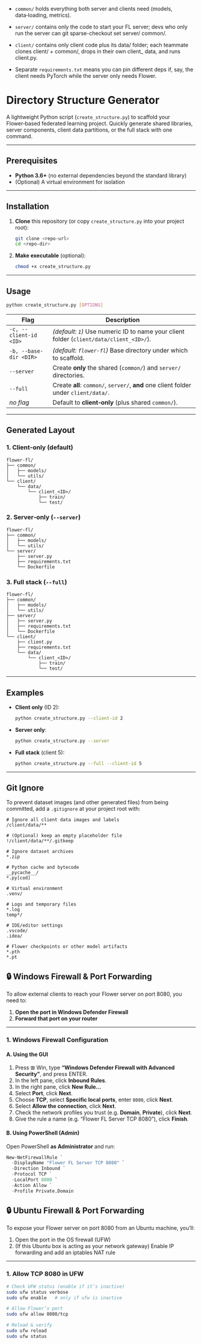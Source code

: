 - `common/` holds everything both server and clients need (models, data‑loading, metrics).

- `server/` contains only the code to start your FL server; devs who only run the server can git sparse-checkout set server/ common/.

- `client/` contains only client code plus its data/ folder; each teammate clones client/ + common/, drops in their own client_<ID> data, and runs client.py.

- Separate `requirements.txt` means you can pin different deps if, say, the client needs PyTorch while the server only needs Flower.
# Directory Structure Generator

A lightweight Python script (`create_structure.py`) to scaffold your Flower‑based federated learning project. Quickly generate shared libraries, server components, client data partitions, or the full stack with one command.

---

## Prerequisites

- **Python 3.6+** (no external dependencies beyond the standard library)  
- (Optional) A virtual environment for isolation  

---

## Installation

1. **Clone** this repository (or copy `create_structure.py` into your project root):  
   ```bash
   git clone <repo-url>
   cd <repo-dir>
   ```
2. **Make executable** (optional):  
   ```bash
   chmod +x create_structure.py
   ```

---

## Usage

```bash
python create_structure.py [OPTIONS]
```

| Flag                       | Description                                                                                          |
|----------------------------|------------------------------------------------------------------------------------------------------|
| `-c, --client-id <ID>`     | _(default: `1`)_ Use numeric ID to name your client folder (`client/data/client_<ID>/`).             |
| `-b, --base-dir <DIR>`     | _(default: `flower-fl`)_ Base directory under which to scaffold.                                     |
| `--server`                 | Create **only** the shared (`common/`) and `server/` directories.                                     |
| `--full`                   | Create **all**: `common/`, `server/`, **and** one client folder under `client/data/`.                |
| _no flag_                  | Default to **client‑only** (plus shared `common/`).                                                   |

---

## Generated Layout

### 1. Client‑only (default)

```text
flower-fl/
├── common/
│   ├── models/
│   └── utils/
└── client/
    └── data/
        └── client_<ID>/
            ├── train/
            └── test/
```

### 2. Server‑only (`--server`)

```text
flower-fl/
├── common/
│   ├── models/
│   └── utils/
└── server/
    ├── server.py
    ├── requirements.txt
    └── Dockerfile
```

### 3. Full stack (`--full`)

```text
flower-fl/
├── common/
│   ├── models/
│   └── utils/
├── server/
│   ├── server.py
│   ├── requirements.txt
│   └── Dockerfile
└── client/
    ├── client.py
    ├── requirements.txt
    └── data/
        └── client_<ID>/
            ├── train/
            └── test/
```

---

## Examples

- **Client only** (ID 2):  
  ```bash
  python create_structure.py --client-id 2
  ```

- **Server only**:  
  ```bash
  python create_structure.py --server
  ```

- **Full stack** (client 5):  
  ```bash
  python create_structure.py --full --client-id 5
  ```

---



## Git Ignore

To prevent dataset images (and other generated files) from being committed, add a `.gitignore` at your project root with:

```gitignore
# Ignore all client data images and labels
/client/data/**

# (Optional) keep an empty placeholder file
!/client/data/**/.gitkeep

# Ignore dataset archives
*.zip

# Python cache and bytecode
__pycache__/
*.py[cod]

# Virtual environment
.venv/

# Logs and temporary files
*.log
temp*/

# IDE/editor settings
.vscode/
.idea/

# Flower checkpoints or other model artifacts
*.pth
*.pt
```
## 🔒 Windows Firewall & Port Forwarding

To allow external clients to reach your Flower server on port 8080, you need to:

1. **Open the port in Windows Defender Firewall**  
2. **Forward that port on your router**  

---

### 1. Windows Firewall Configuration

#### A. Using the GUI
1. Press ⊞ Win, type **“Windows Defender Firewall with Advanced Security”**, and press ENTER.  
2. In the left pane, click **Inbound Rules**.  
3. In the right pane, click **New Rule…**  
4. Select **Port**, click **Next**.  
5. Choose **TCP**, select **Specific local ports**, enter `8080`, click **Next**.  
6. Select **Allow the connection**, click **Next**.  
7. Check the network profiles you trust (e.g. **Domain**, **Private**), click **Next**.  
8. Give the rule a name (e.g. “Flower FL Server TCP 8080”), click **Finish**.

#### B. Using PowerShell (Admin)
Open PowerShell **as Administrator** and run:
```powershell
New-NetFirewallRule `
  -DisplayName "Flower FL Server TCP 8080" `
  -Direction Inbound `
  -Protocol TCP `
  -LocalPort 8080 `
  -Action Allow `
  -Profile Private,Domain
  ```

  
  
## 🔒 Ubuntu Firewall & Port Forwarding

To expose your Flower server on port 8080 from an Ubuntu machine, you’ll:

1. Open the port in the OS firewall (UFW)  
2. (If this Ubuntu box is acting as your network gateway) Enable IP forwarding and add an iptables NAT rule  

---

### 1. Allow TCP 8080 in UFW

```bash
# Check UFW status (enable if it’s inactive)
sudo ufw status verbose
sudo ufw enable   # only if ufw is inactive

# Allow Flower’s port
sudo ufw allow 8080/tcp

# Reload & verify
sudo ufw reload
sudo ufw status